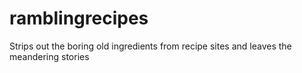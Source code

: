 # ramblingrecipes
Strips out the boring old ingredients from recipe sites and leaves the meandering stories
